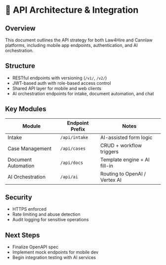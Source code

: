 # 🔌 API Architecture & Integration

## Overview

This document outlines the API strategy for both Law4Hire and Cannlaw platforms, including mobile app endpoints, authentication, and AI orchestration.

## Structure

- RESTful endpoints with versioning (`/v1/`, `/v2/`)
- JWT-based auth with role-based access control
- Shared API layer for mobile and web clients
- AI orchestration endpoints for intake, document automation, and chat

## Key Modules

| Module             | Endpoint Prefix | Notes                          |
|--------------------|------------------|--------------------------------|
| Intake             | `/api/intake`    | AI-assisted form logic         |
| Case Management    | `/api/cases`     | CRUD + workflow triggers       |
| Document Automation| `/api/docs`      | Template engine + AI fill-in   |
| AI Orchestration   | `/api/ai`        | Routing to OpenAI / Vertex AI  |

## Security

- HTTPS enforced
- Rate limiting and abuse detection
- Audit logging for sensitive operations

## Next Steps

- Finalize OpenAPI spec
- Implement mock endpoints for mobile dev
- Begin integration testing with AI services